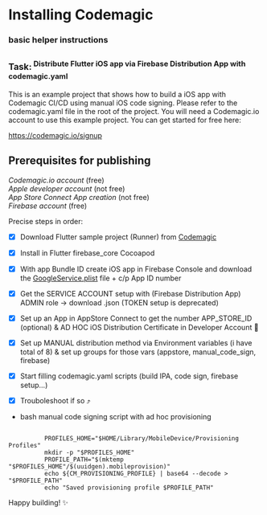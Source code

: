 # Installing Codemagic
### basic helper instructions

## <sup>Task:<sup> Distribute Flutter iOS app via Firebase Distribution App with codemagic.yaml
This is an example project that shows how to build a iOS app with Codemagic CI/CD using manual iOS code signing. Please refer to the codemagic.yaml file in the root of the project. You will need a Codemagic.io account to use this example project. You can get started for free here:

https://codemagic.io/signup

## Prerequisites for publishing
_Codemagic.io account_ (free)  
_Apple developer account_ (not free)  
_App Store Connect App creation_ (not free)  
_Firebase account_ (free)

Precise steps in order:

- [x] Download Flutter sample project (Runner) from [Codemagic](https://github.com/codemagic-ci-cd/codemagic-sample-projects/tree/main/integrations/firebase-app-distribution)

- [x] Install in Flutter firebase_core Cocoapod

- [x] With app Bundle ID create iOS app in Firebase Console and download the [GoogleService.plist](https://medium.com/flutter-community/how-to-load-firebase-config-in-codemagic-with-environment-variables-e36e0378b7e6) file + c/p App ID number

- [x] Get the SERVICE ACCOUNT setup with (Firebase Distribution App) ADMIN role -> download .json (TOKEN setup is deprecated)

- [x] Set up an App in AppStore Connect to get the number APP_STORE_ID (optional) & AD HOC iOS Distribution Certificate in Developer Account 🍏

- [x] Set up MANUAL distribution method via Environment variables (i have total of 8) & set up groups for those vars (appstore, manual_code_sign, firebase)

- [x] Start filling codemagic.yaml scripts (build IPA, code sign, firebase setup...)

- [x] Trouboleshoot if so ⤴️   

 - bash manual code signing script with ad hoc provisioning

``` exml bash for manual code signing with ad hoc provisioning

          PROFILES_HOME="$HOME/Library/MobileDevice/Provisioning Profiles"
          mkdir -p "$PROFILES_HOME"
          PROFILE_PATH="$(mktemp "$PROFILES_HOME"/$(uuidgen).mobileprovision)"
          echo ${CM_PROVISIONING_PROFILE} | base64 --decode > "$PROFILE_PATH"
          echo "Saved provisioning profile $PROFILE_PATH"

```
  

Happy building! ✨
